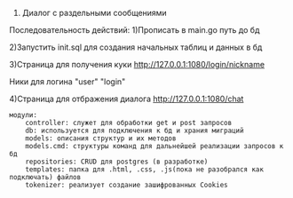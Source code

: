 1. Диалог с раздельными сообщениями

Последовательность действий:
1)Прописать в main.go путь до бд

2)Запустить init.sql для создания начальных таблиц и данных в бд

3)Страница для получения куки
http://127.0.0.1:1080/login/nickname

Ники для логина "user" "login"


4)Страница для отбражения диалога
http://127.0.0.1:1080/chat


    модули:
        controller: служет для обработки get и post запросов
        db: используется для подключения к бд и храния миграций
        models: описания структур и их методов
        models.cmd: структуры команд для дальнейшей реализации запросов к бд
        repositories: CRUD для postgres (в разработке)
        templates: папка для .html, .css, .js(пока не разобрался как подключать) файлов
        tokenizer: реализует создание зашифрованных Cookies